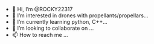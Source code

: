 - 👋 Hi, I’m @ROCKY22317
- 👀 I’m interested in drones with propellants/propellars...
- 🌱 I’m currently learning python, C++...
- 💞️ I’m looking to collaborate on ...
- 📫 How to reach me ...

<!---
ROCKY22317/ROCKY22317 is a ✨ special ✨ repository because its `README.md` (this file) appears on your GitHub profile.
You can click the Preview link to take a look at your changes.
--->
